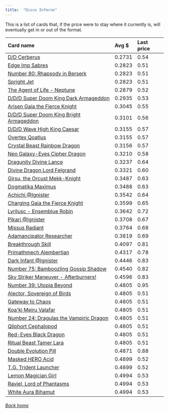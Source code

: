 ```yaml
---
title:  "Disco Inferno"
---
```


This is a list of cards that, if the price were to stay where it currently is, will eventually get in or out of the format.

| Card name | Avg $ | Last price |
| :-- | :-- | :-- |
[D/D Cerberus](https://db.ygoprodeck.com/card/?search=D/D%20Cerberus) | 0.2731 | 0.54 |
[Edge Imp Sabres](https://db.ygoprodeck.com/card/?search=Edge%20Imp%20Sabres) | 0.2823 | 0.51 |
[Number 80: Rhapsody in Berserk](https://db.ygoprodeck.com/card/?search=Number%2080:%20Rhapsody%20in%20Berserk) | 0.2823 | 0.51 |
[Spright Jet](https://db.ygoprodeck.com/card/?search=Spright%20Jet) | 0.2823 | 0.51 |
[The Agent of Life - Neptune](https://db.ygoprodeck.com/card/?search=The%20Agent%20of%20Life%20-%20Neptune) | 0.2879 | 0.52 |
[D/D/D Super Doom King Dark Armageddon](https://db.ygoprodeck.com/card/?search=D/D/D%20Super%20Doom%20King%20Dark%20Armageddon) | 0.2935 | 0.53 |
[Arisen Gaia the Fierce Knight](https://db.ygoprodeck.com/card/?search=Arisen%20Gaia%20the%20Fierce%20Knight) | 0.3045 | 0.55 |
[D/D/D Super Doom King Bright Armageddon](https://db.ygoprodeck.com/card/?search=D/D/D%20Super%20Doom%20King%20Bright%20Armageddon) | 0.3101 | 0.56 |
[D/D/D Wave High King Caesar](https://db.ygoprodeck.com/card/?search=D/D/D%20Wave%20High%20King%20Caesar) | 0.3155 | 0.57 |
[Overtex Qoatlus](https://db.ygoprodeck.com/card/?search=Overtex%20Qoatlus) | 0.3155 | 0.57 |
[Crystal Beast Rainbow Dragon](https://db.ygoprodeck.com/card/?search=Crystal%20Beast%20Rainbow%20Dragon) | 0.3156 | 0.57 |
[Neo Galaxy-Eyes Cipher Dragon](https://db.ygoprodeck.com/card/?search=Neo%20Galaxy-Eyes%20Cipher%20Dragon) | 0.3210 | 0.58 |
[Dragunity Divine Lance](https://db.ygoprodeck.com/card/?search=Dragunity%20Divine%20Lance) | 0.3237 | 0.64 |
[Divine Dragon Lord Felgrand](https://db.ygoprodeck.com/card/?search=Divine%20Dragon%20Lord%20Felgrand) | 0.3321 | 0.60 |
[Girsu, the Orcust Mekk-Knight](https://db.ygoprodeck.com/card/?search=Girsu,%20the%20Orcust%20Mekk-Knight) | 0.3487 | 0.63 |
[Dogmatika Maximus](https://db.ygoprodeck.com/card/?search=Dogmatika%20Maximus) | 0.3488 | 0.63 |
[Achichi @Ignister](https://db.ygoprodeck.com/card/?search=Achichi%20@Ignister) | 0.3542 | 0.64 |
[Charging Gaia the Fierce Knight](https://db.ygoprodeck.com/card/?search=Charging%20Gaia%20the%20Fierce%20Knight) | 0.3599 | 0.65 |
[Lyrilusc - Ensemblue Robin](https://db.ygoprodeck.com/card/?search=Lyrilusc%20-%20Ensemblue%20Robin) | 0.3642 | 0.72 |
[Pikari @Ignister](https://db.ygoprodeck.com/card/?search=Pikari%20@Ignister) | 0.3708 | 0.67 |
[Missus Radiant](https://db.ygoprodeck.com/card/?search=Missus%20Radiant) | 0.3764 | 0.68 |
[Adamancipator Researcher](https://db.ygoprodeck.com/card/?search=Adamancipator%20Researcher) | 0.3819 | 0.69 |
[Breakthrough Skill](https://db.ygoprodeck.com/card/?search=Breakthrough%20Skill) | 0.4097 | 0.81 |
[Primathmech Alembertian](https://db.ygoprodeck.com/card/?search=Primathmech%20Alembertian) | 0.4317 | 0.78 |
[Dark Infant @Ignister](https://db.ygoprodeck.com/card/?search=Dark%20Infant%20@Ignister) | 0.4446 | 0.83 |
[Number 75: Bamboozling Gossip Shadow](https://db.ygoprodeck.com/card/?search=Number%2075:%20Bamboozling%20Gossip%20Shadow) | 0.4540 | 0.82 |
[Sky Striker Maneuver - Afterburners!](https://db.ygoprodeck.com/card/?search=Sky%20Striker%20Maneuver%20-%20Afterburners!) | 0.4596 | 0.83 |
[Number 39: Utopia Beyond](https://db.ygoprodeck.com/card/?search=Number%2039:%20Utopia%20Beyond) | 0.4805 | 0.95 |
[Alector, Sovereign of Birds](https://db.ygoprodeck.com/card/?search=Alector,%20Sovereign%20of%20Birds) | 0.4805 | 0.51 |
[Gateway to Chaos](https://db.ygoprodeck.com/card/?search=Gateway%20to%20Chaos) | 0.4805 | 0.51 |
[Koa'ki Meiru Valafar](https://db.ygoprodeck.com/card/?search=Koa'ki%20Meiru%20Valafar) | 0.4805 | 0.51 |
[Number 24: Dragulas the Vampiric Dragon](https://db.ygoprodeck.com/card/?search=Number%2024:%20Dragulas%20the%20Vampiric%20Dragon) | 0.4805 | 0.51 |
[Qliphort Cephalopod](https://db.ygoprodeck.com/card/?search=Qliphort%20Cephalopod) | 0.4805 | 0.51 |
[Red-Eyes Black Dragon](https://db.ygoprodeck.com/card/?search=Red-Eyes%20Black%20Dragon) | 0.4805 | 0.51 |
[Ritual Beast Tamer Lara](https://db.ygoprodeck.com/card/?search=Ritual%20Beast%20Tamer%20Lara) | 0.4805 | 0.51 |
[Double Evolution Pill](https://db.ygoprodeck.com/card/?search=Double%20Evolution%20Pill) | 0.4871 | 0.88 |
[Masked HERO Acid](https://db.ygoprodeck.com/card/?search=Masked%20HERO%20Acid) | 0.4899 | 0.52 |
[T.G. Trident Launcher](https://db.ygoprodeck.com/card/?search=T.G.%20Trident%20Launcher) | 0.4899 | 0.52 |
[Lemon Magician Girl](https://db.ygoprodeck.com/card/?search=Lemon%20Magician%20Girl) | 0.4994 | 0.53 |
[Raviel, Lord of Phantasms](https://db.ygoprodeck.com/card/?search=Raviel,%20Lord%20of%20Phantasms) | 0.4994 | 0.53 |
[White Aura Bihamut](https://db.ygoprodeck.com/card/?search=White%20Aura%20Bihamut) | 0.4994 | 0.53 |

###### [Back home](index)